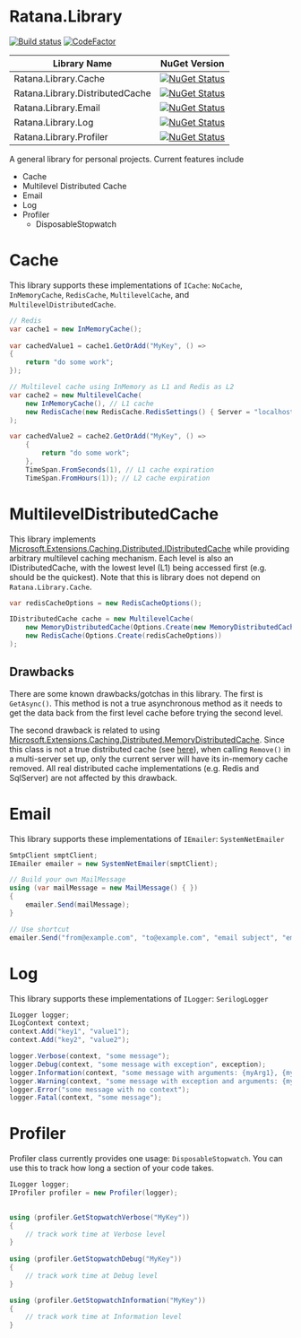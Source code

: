 # Ratana.Library

[![Build status](https://ci.appveyor.com/api/projects/status/osjl0yc29i7i5tv7/branch/master?svg=true)](https://ci.appveyor.com/project/superkarn/ratanalibrary/branch/master)
[![CodeFactor](https://www.codefactor.io/repository/github/superkarn/ratana.library/badge)](https://www.codefactor.io/repository/github/superkarn/ratana.library)

|Library Name                    | NuGet Version |
|--------------------------------|---------------|
|Ratana.Library.Cache            | [![NuGet Status](https://img.shields.io/nuget/v/Ratana.Library.Cache.svg)](https://www.nuget.org/packages/Ratana.Library.Cache)                        |
|Ratana.Library.DistributedCache | [![NuGet Status](https://img.shields.io/nuget/v/Ratana.Library.DistributedCache.svg)](https://www.nuget.org/packages/Ratana.Library.DistributedCache)  |
|Ratana.Library.Email            | [![NuGet Status](https://img.shields.io/nuget/v/Ratana.Library.Email.svg)](https://www.nuget.org/packages/Ratana.Library.Email)                        |
|Ratana.Library.Log              | [![NuGet Status](https://img.shields.io/nuget/v/Ratana.Library.Log.svg)](https://www.nuget.org/packages/Ratana.Library.Log)                            |
|Ratana.Library.Profiler         | [![NuGet Status](https://img.shields.io/nuget/v/Ratana.Library.Profiler.svg)](https://www.nuget.org/packages/Ratana.Library.Profiler)                  |


A general library for personal projects.  Current features include
* Cache
* Multilevel Distributed Cache
* Email
* Log
* Profiler
    * DisposableStopwatch

# Cache
This library supports these implementations of `ICache`: `NoCache`, `InMemoryCache`, `RedisCache`, `MultilevelCache`, and `MultilevelDistributedCache`.  

```C#
// Redis
var cache1 = new InMemoryCache();
            
var cachedValue1 = cache1.GetOrAdd("MyKey", () =>
{
    return "do some work";
});

// Multilevel cache using InMemory as L1 and Redis as L2
var cache2 = new MultilevelCache(
    new InMemoryCache(), // L1 cache
    new RedisCache(new RedisCache.RedisSettings() { Server = "localhost" }) // L2 cache
);

var cachedValue2 = cache2.GetOrAdd("MyKey", () =>
    {
        return "do some work";
    },
    TimeSpan.FromSeconds(1), // L1 cache expiration
    TimeSpan.FromHours(1)); // L2 cache expiration
```


# MultilevelDistributedCache
This library implements [Microsoft.Extensions.Caching.Distributed.IDistributedCache](https://docs.microsoft.com/en-us/dotnet/api/microsoft.extensions.caching.distributed.idistributedcache) while providing arbitrary multilevel caching mechanism.  Each level is also an IDistributedCache, with the lowest level (L1) being accessed first (e.g. should be the quickest).  Note that this is library does not depend on `Ratana.Library.Cache`.

```C#
var redisCacheOptions = new RedisCacheOptions();

IDistributedCache cache = new MultilevelCache(
    new MemoryDistributedCache(Options.Create(new MemoryDistributedCacheOptions())), // L1 cache
    new RedisCache(Options.Create(redisCacheOptions))                                // L2 Cache
);
```

## Drawbacks
There are some known drawbacks/gotchas in this library.  The first is `GetAsync()`.  This method is not a true asynchronous method as it needs to get the data back from the first level cache before trying the second level.

The second drawback is related to using [Microsoft.Extensions.Caching.Distributed.MemoryDistributedCache](https://docs.microsoft.com/en-us/dotnet/api/microsoft.extensions.caching.distributed.memorydistributedcache).  Since this class is not a true distributed cache (see [here](https://github.com/aspnet/Caching/issues/322)), when calling `Remove()` in a multi-server set up, only the current server will have its in-memory cache removed.  All real distributed cache implementations (e.g. Redis and SqlServer) are not affected by this drawback.



# Email
This library supports these implementations of `IEmailer`: `SystemNetEmailer`

```C#
SmtpClient smptClient;
IEmailer emailer = new SystemNetEmailer(smptClient);

// Build your own MailMessage
using (var mailMessage = new MailMessage() { })
{
    emailer.Send(mailMessage);
}

// Use shortcut
emailer.Send("from@example.com", "to@example.com", "email subject", "email body");
```


# Log
This library supports these implementations of `ILogger`: `SerilogLogger`

```C#
ILogger logger;
ILogContext context;
context.Add("key1", "value1");
context.Add("key2", "value2");

logger.Verbose(context, "some message");
logger.Debug(context, "some message with exception", exception);
logger.Information(context, "some message with arguments: {myArg1}, {myArg2}", myArg1, myArg2);
logger.Warning(context, "some message with exception and arguments: {myArg1}, {myArg2}", exception, myArg1, myArg2);
logger.Error("some message with no context");
logger.Fatal(context, "some message");
```


# Profiler
Profiler class currently provides one usage: `DisposableStopwatch`.  You can use this to track how long a section of your code takes.

```C#
ILogger logger;
IProfiler profiler = new Profiler(logger);

       
using (profiler.GetStopwatchVerbose("MyKey"))
{
    // track work time at Verbose level
}
       
using (profiler.GetStopwatchDebug("MyKey"))
{
    // track work time at Debug level
}

using (profiler.GetStopwatchInformation("MyKey"))
{
    // track work time at Information level
}
```
